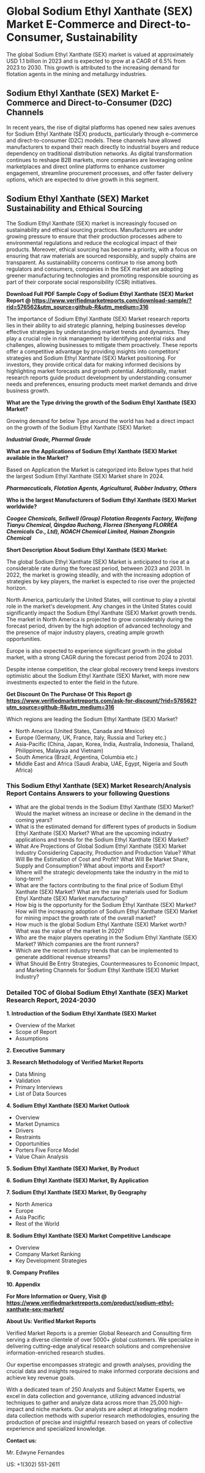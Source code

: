 <h1>Global Sodium Ethyl Xanthate (SEX) Market E-Commerce and Direct-to-Consumer, Sustainability</h1><p class=""><p>The global Sodium Ethyl Xanthate (SEX) market is valued at approximately USD 1.1 billion in 2023 and is expected to grow at a CAGR of 6.5% from 2023 to 2030. This growth is attributed to the increasing demand for flotation agents in the mining and metallurgy industries.</p><h2>Sodium Ethyl Xanthate (SEX) Market E-Commerce and Direct-to-Consumer (D2C) Channels</h2><p>In recent years, the rise of digital platforms has opened new sales avenues for Sodium Ethyl Xanthate (SEX) products, particularly through e-commerce and direct-to-consumer (D2C) models. These channels have allowed manufacturers to expand their reach directly to industrial buyers and reduce dependency on traditional distribution networks. As digital transformation continues to reshape B2B markets, more companies are leveraging online marketplaces and direct online platforms to enhance customer engagement, streamline procurement processes, and offer faster delivery options, which are expected to drive growth in this segment.</p><h2>Sodium Ethyl Xanthate (SEX) Market Sustainability and Ethical Sourcing</h2><p>The Sodium Ethyl Xanthate (SEX) market is increasingly focused on sustainability and ethical sourcing practices. Manufacturers are under growing pressure to ensure that their production processes adhere to environmental regulations and reduce the ecological impact of their products. Moreover, ethical sourcing has become a priority, with a focus on ensuring that raw materials are sourced responsibly, and supply chains are transparent. As sustainability concerns continue to rise among both regulators and consumers, companies in the SEX market are adopting greener manufacturing technologies and promoting responsible sourcing as part of their corporate social responsibility (CSR) initiatives.</p></p><p class=""><strong>Download Full PDF Sample Copy of Sodium Ethyl Xanthate (SEX) Market Report @ <a href="https://www.verifiedmarketreports.com/download-sample/?rid=576562&utm_source=github-R&utm_medium=316" target="_blank">https://www.verifiedmarketreports.com/download-sample/?rid=576562&utm_source=github-R&utm_medium=316</a></strong></p><p>The importance of&nbsp;Sodium Ethyl Xanthate (SEX) Market research reports lies in their ability to aid strategic planning, helping businesses develop effective strategies by understanding market trends and dynamics. They play a crucial role in risk management by identifying potential risks and challenges, allowing businesses to mitigate them proactively. These reports offer a competitive advantage by providing insights into competitors' strategies and Sodium Ethyl Xanthate (SEX) Market positioning. For investors, they provide critical data for making informed decisions by highlighting market forecasts and growth potential. Additionally, market research reports guide product development by understanding consumer needs and preferences, ensuring products meet market demands and drive business growth.</p><p><strong>What are the&nbsp;Type driving the growth of the Sodium Ethyl Xanthate (SEX) Market?</strong></p><p id="" class="">Growing demand for below Type around the world has had a direct impact on the growth of the Sodium Ethyl Xanthate (SEX) Market:</p><p class=""><em><strong>Industrial Grade, Pharmal Grade</strong></em></p><p class=""><strong>What are the&nbsp;Applications&nbsp;of Sodium Ethyl Xanthate (SEX) Market available in the Market?</strong></p><p id="" class="">Based on Application the Market is categorized into Below types that held the largest Sodium Ethyl Xanthate (SEX) Market share In 2024.</p><p class=""><em><strong>Pharmaecuticals, Flotation Agents, Agricultural, Rubber Industry, Others</strong></em></p><p class=""><strong>Who is the largest Manufacturers of Sodium Ethyl Xanthate (SEX) Market worldwide?</strong></p><p><em><strong>Coogee Chemicals, Sellwell (Group) Flotation Reagents Factory, Weifang Tianyu Chemical, Qingdao Ruchang, Florrea (Shenyang FLORREA Chemicals Co., Ltd), NOACH Chemical Limited, Hainan Zhongxin Chemical</strong></em></p><p id="" class=""><strong>Short Description About Sodium Ethyl Xanthate (SEX) Market:</strong></p><p>The global Sodium Ethyl Xanthate (SEX) Market is anticipated to rise at a considerable rate during the forecast period, between 2023 and 2031. In 2022, the market is growing steadily, and with the increasing adoption of strategies by key players, the market is expected to rise over the projected horizon.</p><p>North America, particularly the United States, will continue to play a pivotal role in the market's development. Any changes in the United States could significantly impact the Sodium Ethyl Xanthate (SEX) Market growth trends. The market in North America is projected to grow considerably during the forecast period, driven by the high adoption of advanced technology and the presence of major industry players, creating ample growth opportunities.</p><p>Europe is also expected to experience significant growth in the global market, with a strong CAGR during the forecast period from 2024 to 2031.</p><p>Despite intense competition, the clear global recovery trend keeps investors optimistic about the Sodium Ethyl Xanthate (SEX) Market, with more new investments expected to enter the field in the future.</p><p id="" class=""><strong>Get Discount On The Purchase Of This Report @ <a href="https://www.verifiedmarketreports.com/ask-for-discount/?rid=576562?utm_source=github-R&utm_medium=316" target="_blank">https://www.verifiedmarketreports.com/ask-for-discount/?rid=576562?utm_source=github-R&utm_medium=316</a></strong></p><p class="">Which regions are leading the Sodium Ethyl Xanthate (SEX) Market?</p><ul><li>North America (United States, Canada and Mexico)</li><li>Europe (Germany, UK, France, Italy, Russia and Turkey etc.)</li><li>Asia-Pacific (China, Japan, Korea, India, Australia, Indonesia, Thailand, Philippines, Malaysia and Vietnam)</li><li>South America (Brazil, Argentina, Columbia etc.)</li><li>Middle East and Africa (Saudi Arabia, UAE, Egypt, Nigeria and South Africa)</li></ul><h3 id="" class="">This Sodium Ethyl Xanthate (SEX) Market Research/Analysis Report Contains Answers to your following Questions</h3><ul><li>What are the global trends in the Sodium Ethyl Xanthate (SEX) Market? Would the market witness an increase or decline in the demand in the coming years?</li><li>What is the estimated demand for different types of products in Sodium Ethyl Xanthate (SEX) Market? What are the upcoming industry applications and trends for the Sodium Ethyl Xanthate (SEX) Market?</li><li>What Are Projections of Global Sodium Ethyl Xanthate (SEX) Market Industry Considering Capacity, Production and Production Value? What Will Be the Estimation of Cost and Profit? What Will Be Market Share, Supply and Consumption? What about imports and Export?</li><li>Where will the strategic developments take the industry in the mid to long-term?</li><li>What are the factors contributing to the final price of Sodium Ethyl Xanthate (SEX) Market? What are the raw materials used for Sodium Ethyl Xanthate (SEX) Market manufacturing?</li><li>How big is the opportunity for the Sodium Ethyl Xanthate (SEX) Market? How will the increasing adoption of Sodium Ethyl Xanthate (SEX) Market for mining impact the growth rate of the overall market?</li><li>How much is the global Sodium Ethyl Xanthate (SEX) Market worth? What was the value of the market In 2020?</li><li>Who are the major players operating in the Sodium Ethyl Xanthate (SEX) Market? Which companies are the front runners?</li><li>Which are the recent industry trends that can be implemented to generate additional revenue streams?</li><li>What Should Be Entry Strategies, Countermeasures to Economic Impact, and Marketing Channels for Sodium Ethyl Xanthate (SEX) Market Industry?</li></ul><h3 id="" class="">Detailed TOC of Global Sodium Ethyl Xanthate (SEX) Market Research Report, 2024-2030</h3><p id="" class=""><strong>1. Introduction of the Sodium Ethyl Xanthate (SEX) Market</strong></p><ul><li>Overview of the Market</li><li>Scope of Report</li><li>Assumptions</li></ul><p id="" class=""><strong>2. Executive Summary</strong></p><p id="" class=""><strong>3. Research Methodology of Verified Market Reports</strong></p><ul><li>Data Mining</li><li>Validation</li><li>Primary Interviews</li><li>List of Data Sources</li></ul><p id="" class=""><strong>4. Sodium Ethyl Xanthate (SEX) Market Outlook</strong></p><ul><li>Overview</li><li>Market Dynamics</li><li>Drivers</li><li>Restraints</li><li>Opportunities</li><li>Porters Five Force Model</li><li>Value Chain Analysis</li></ul><p id="" class=""><strong>5. Sodium Ethyl Xanthate (SEX) Market, By Product</strong></p><p id="" class=""><strong>6. Sodium Ethyl Xanthate (SEX) Market, By Application</strong></p><p id="" class=""><strong>7. Sodium Ethyl Xanthate (SEX) Market, By Geography</strong></p><ul><li>North America</li><li>Europe</li><li>Asia Pacific</li><li>Rest of the World</li></ul><p id="" class=""><strong>8. Sodium Ethyl Xanthate (SEX) Market Competitive Landscape</strong></p><ul><li>Overview</li><li>Company Market Ranking</li><li>Key Development Strategies</li></ul><p id="" class=""><strong>9. Company Profiles</strong></p><p id="" class=""><strong>10. Appendix</strong></p><p id="" class=""><strong>For More Information or Query, Visit @ <a href="https://www.verifiedmarketreports.com/product/sodium-ethyl-xanthate-sex-market/" target="_blank">https://www.verifiedmarketreports.com/product/sodium-ethyl-xanthate-sex-market/</a></strong></p><p id="" class=""><strong>About Us: Verified Market Reports</strong></p><p id="" class="">Verified Market Reports is a premier Global Research and Consulting firm serving a diverse clientele of over 5000+ global customers. We specialize in delivering cutting-edge analytical research solutions and comprehensive information-enriched research studies.</p><p id="" class="">Our expertise encompasses strategic and growth analyses, providing the crucial data and insights required to make informed corporate decisions and achieve key revenue goals.</p><p id="" class="">With a dedicated team of 250 Analysts and Subject Matter Experts, we excel in data collection and governance, utilizing advanced industrial techniques to gather and analyze data across more than 25,000 high-impact and niche markets. Our analysts are adept at integrating modern data collection methods with superior research methodologies, ensuring the production of precise and insightful research based on years of collective experience and specialized knowledge.</p><p id="" class=""><strong>Contact us:</strong></p><p id="" class="">Mr. Edwyne Fernandes</p><p id="" class="">US: +1(302) 551-2611</p>